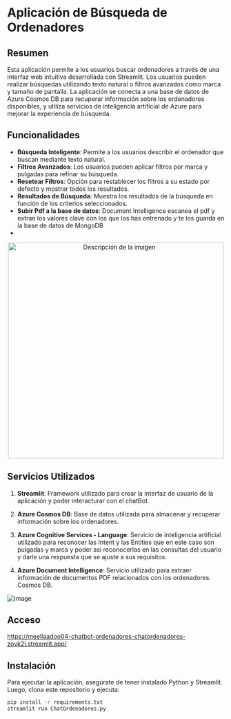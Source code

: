 # Aplicación de Búsqueda de Ordenadores

## Resumen

Esta aplicación permite a los usuarios buscar ordenadores a través de una interfaz web intuitiva desarrollada con Streamlit. Los usuarios pueden realizar búsquedas utilizando texto natural o filtros avanzados como marca y tamaño de pantalla. La aplicación se conecta a una base de datos de Azure Cosmos DB para recuperar información sobre los ordenadores disponibles, y utiliza servicios de inteligencia artificial de Azure para mejorar la experiencia de búsqueda.

## Funcionalidades

- **Búsqueda Inteligente**: Permite a los usuarios describir el ordenador que buscan mediante texto natural.
- **Filtros Avanzados**: Los usuarios pueden aplicar filtros por marca y pulgadas para refinar su búsqueda.
- **Resetear Filtros**: Opción para restablecer los filtros a su estado por defecto y mostrar todos los resultados.
- **Resultados de Búsqueda**: Muestra los resultados de la búsqueda en función de los criterios seleccionados.
- **Subir Pdf a la base de datos**: Document Intelligence escanea el pdf y extrae los valores clave con los que los has entrenado y te los guarda en la base de datos de MongoDB
- 
<p align="center">
  <img src="https://github.com/user-attachments/assets/6ca4752b-7f69-4df9-8b6e-0d9a947d8b63" alt="Descripción de la imagen" width="500"/>
</p>



## Servicios Utilizados

1. **Streamlit**: Framework utilizado para crear la interfaz de usuario de la aplicación y poder interacturar con el chatBot.

2. **Azure Cosmos DB**: Base de datos utilizada para almacenar y recuperar información sobre los ordenadores.

3. **Azure Cognitive Services - Language**: Servicio de inteligencia artificial utilizado para reconocer las Intent y las Entities que en este caso son pulgadas y marca y poder asi reconocerlas en las consultas del usuario y darle una respuesta que se ajuste a sus requisitos.

4. **Azure Document Intelligence**: Servicio utilizado para extraer información de documentos PDF relacionados con los ordenadores.
Cosmos DB.

![image](https://github.com/user-attachments/assets/39604a2c-a25b-435b-a314-c2554a7a6dcb)


## Acceso
https://meellaadoo04-chatbot-ordenadores-chatordenadores-zovk2l.streamlit.app/

## Instalación

Para ejecutar la aplicación, asegúrate de tener instalado Python y Streamlit. Luego, clona este repositorio y ejecuta:

```bash
pip install -r requirements.txt
streamlit run ChatOrdenadores.py


